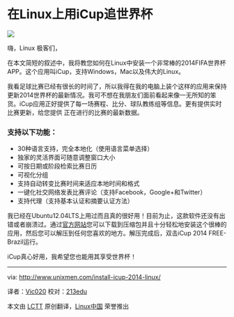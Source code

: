 在Linux上用iCup追世界杯
================================================================================
![](http://180016988.r.cdn77.net/wp-content/uploads/2014/06/icup2014-790x389.png)

嗨，Linux 极客们，
 
在本文简短的叙述中，我将教您如何在Linux中安装一个非常棒的2014FIFA世界杯APP。这个应用叫iCup，支持Windows，Mac以及伟大的Linux。

我看足球比赛已经有很长的时间了，所以我得在我的电脑上装个这样的应用来保持更新2014世界杯的最新情况。我可不想在我朋友们面前看起来像一无所知的笨货。iCup应用正好提供了每一场赛程、比分、球队教练组等信息。更有提供实时比赛更新，给您提供 正在进行的比赛的最新数据。

### 支持以下功能： ###

- 30种语言支持，完全本地化（使用语言菜单选择）
- 独家的灵活界面可随意调整窗口大小
- 可按日期或阶段检索比赛日历
- 可视化分组
- 支持自动转变比赛时间来适应本地时间和格式
- 一键化社交网络发表比赛评论（支持Facebook，Google+和Twitter）
- 支持代理（支持基本认证和摘要认证方法）

我已经在Ubuntu12.04LTS上用过而且真的很好用！目前为止，这款软件还没有出错或者崩溃过。通过[官方网站][1]您可以下载到压缩包并且十分轻松地安装这个很棒的应用，然后您可以解压到任何您喜欢的地方。解压完成后，双击iCup 2014 FREE- Brazil运行。

iCup真心好用，我希望您也能用其享受世界杯！

--------------------------------------------------------------------------------

via: http://www.unixmen.com/install-icup-2014-linux/

译者：[Vic020](http://www.vicyu.net) 校对：[213edu](http://ryanhu.me/)

本文由 [LCTT](https://github.com/LCTT/TranslateProject) 原创翻译，[Linux中国](http://linux.cn/) 荣誉推出

[1]:http://www.e-link.it/icup/brazil2014/icup-brazil-2014-desktop-app.php
